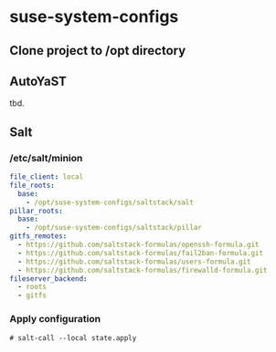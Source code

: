 # suse-system-configs

## Clone project to /opt directory

## AutoYaST
tbd.

## Salt

### /etc/salt/minion
```yaml
file_client: local
file_roots:
  base:
    - /opt/suse-system-configs/saltstack/salt
pillar_roots:
  base:
    - /opt/suse-system-configs/saltstack/pillar
gitfs_remotes:
  - https://github.com/saltstack-formulas/openssh-formula.git
  - https://github.com/saltstack-formulas/fail2ban-formula.git
  - https://github.com/saltstack-formulas/users-formula.git
  - https://github.com/saltstack-formulas/firewalld-formula.git
fileserver_backend:
  - roots
  - gitfs
```

### Apply configuration
```shell
# salt-call --local state.apply
```

